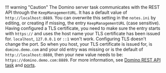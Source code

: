 <!-- prettier-ignore -->
!!! warning "Caution"
    The Domino server task communicates with the REST API through the `KeepManagementURL`. It has a default value of `http://localhost:8889`. You can overwrite this setting in the `notes.ini` by editing, or creating if missing, the entry `KeepManagementURL` (case sensitive). Having configured a TLS certificate, you need to make sure the entry starts with `https://` and uses the host name your TLS certificate has been issued for. `localhost`, `127.0.0.1` or `::1` won't work. Configuring TLS doesn't change the port. So when you host, your TLS certificate is issued for, is `domino.demo.com` and your old entry was missing or is the default of `http://localhost:8880`, then your new value needs to be: `https://domino.demo.com:8889`. For more information, see [Domino REST API task](../../references/usingdominorestapi/restapitask.md) and [ports](/Domino-rest-api/howto/production/prodports.html?h=ports).
